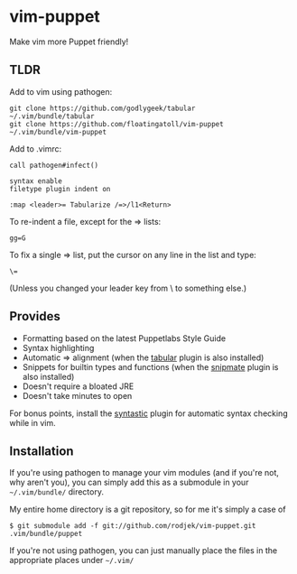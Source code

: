 vim-puppet
==========

Make vim more Puppet friendly!

TLDR
-----

Add to vim using pathogen:

    git clone https://github.com/godlygeek/tabular         ~/.vim/bundle/tabular
    git clone https://github.com/floatingatoll/vim-puppet  ~/.vim/bundle/vim-puppet

Add to .vimrc:

    call pathogen#infect()

    syntax enable
    filetype plugin indent on

    :map <leader>= Tabularize /=>/l1<Return>

To re-indent a file, except for the => lists:

    gg=G

To fix a single => list, put the cursor on any line in the list and type:

    \=

(Unless you changed your leader key from \ to something else.)

Provides
--------

  * Formatting based on the latest Puppetlabs Style Guide
  * Syntax highlighting
  * Automatic => alignment (when the
    [tabular](https://github.com/godlygeek/tabular) plugin is also installed)
  * Snippets for builtin types and functions (when the
    [snipmate](https://github.com/msanders/snipmate.vim) plugin is also
    installed)
  * Doesn't require a bloated JRE
  * Doesn't take minutes to open

For bonus points, install the
[syntastic](https://github.com/scrooloose/syntastic) plugin for automatic
syntax checking while in vim.

Installation
------------

If you're using pathogen to manage your vim modules (and if you're not, why 
aren't you), you can simply add this as a submodule in your `~/.vim/bundle/` 
directory.

My entire home directory is a git repository, so for me it's simply a case of

    $ git submodule add -f git://github.com/rodjek/vim-puppet.git .vim/bundle/puppet

If you're not using pathogen, you can just manually place the files in the
appropriate places under `~/.vim/`
